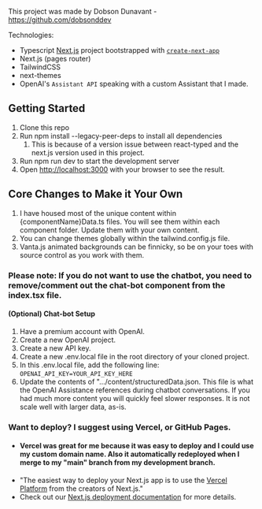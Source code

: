 This project was made by Dobson Dunavant - https://github.com/dobsonddev

Technologies:
- Typescript [Next.js](https://nextjs.org/) project bootstrapped with [`create-next-app`](https://github.com/vercel/next.js/tree/canary/packages/create-next-app)
- Next.js (pages router)
- TailwindCSS
- next-themes
- OpenAI's `Assistant API` speaking with a custom Assistant that I made.


## Getting Started

1. Clone this repo
2. Run npm install --legacy-peer-deps to install all dependencies
   1. This is because of a version issue between react-typed and the next.js version used in this project.
3. Run npm run dev to start the development server
4. Open [http://localhost:3000](http://localhost:3000) with your browser to see the result.

## Core Changes to Make it Your Own

1. I have housed most of the unique content within {componentName}Data.ts files. You will see them within each component folder. Update them with your own content.
2. You can change themes globally within the tailwind.config.js file.
3. Vanta.js animated backgrounds can be finnicky, so be on your toes with source control as you work with them.

### Please note: If you do not want to use the chatbot, you need to remove/comment out the chat-bot component from the index.tsx file.

#### (Optional) Chat-bot Setup
1. Have a premium account with OpenAI.
2. Create a new OpenAI project.
3. Create a new API key.
4. Create a new .env.local file in the root directory of your cloned project.
5. In this .env.local file, add the following line: `OPENAI_API_KEY=YOUR_API_KEY_HERE`
6. Update the contents of ".../content/structuredData.json. This file is what the OpenAI Assistance references during chatbot conversations. If you had much more content you will quickly feel slower responses. It is not scale well with larger data, as-is.

### Want to deploy? I suggest using Vercel, or GitHub Pages.
- #### Vercel was great for me because it was easy to deploy and I could use my custom domain name. Also it automatically redeployed when I merge to my "main" branch from my development branch.
- "The easiest way to deploy your Next.js app is to use the [Vercel Platform](https://vercel.com/new?utm_medium=default-template&filter=next.js&utm_source=create-next-app&utm_campaign=create-next-app-readme) from the creators of Next.js."
- Check out our [Next.js deployment documentation](https://nextjs.org/docs/deployment) for more details.
